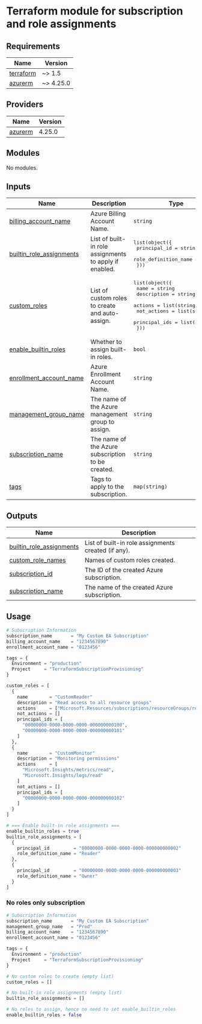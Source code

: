 # Terraform module for subscription and role assignments  

<!-- BEGIN_TF_DOCS -->
## Requirements

| Name | Version |
|------|---------|
| <a name="requirement_terraform"></a> [terraform](#requirement\_terraform) | ~> 1.5 |
| <a name="requirement_azurerm"></a> [azurerm](#requirement\_azurerm) | ~> 4.25.0 |
## Providers

| Name | Version |
|------|---------|
| <a name="provider_azurerm"></a> [azurerm](#provider\_azurerm) | 4.25.0 |
## Modules

No modules.
## Inputs

| Name | Description | Type | Default | Required |
|------|-------------|------|---------|:--------:|
| <a name="input_billing_account_name"></a> [billing\_account\_name](#input\_billing\_account\_name) | Azure Billing Account Name. | `string` | n/a | yes |
| <a name="input_builtin_role_assignments"></a> [builtin\_role\_assignments](#input\_builtin\_role\_assignments) | List of built-in role assignments to apply if enabled. | <pre>list(object({<br/>    principal_id         = string<br/>    role_definition_name = string<br/>  }))</pre> | `[]` | no |
| <a name="input_custom_roles"></a> [custom\_roles](#input\_custom\_roles) | List of custom roles to create and auto-assign. | <pre>list(object({<br/>    name          = string<br/>    description   = string<br/>    actions       = list(string)<br/>    not_actions   = list(string)<br/>    principal_ids = list(string)<br/>  }))</pre> | `[]` | no |
| <a name="input_enable_builtin_roles"></a> [enable\_builtin\_roles](#input\_enable\_builtin\_roles) | Whether to assign built-in roles. | `bool` | `false` | no |
| <a name="input_enrollment_account_name"></a> [enrollment\_account\_name](#input\_enrollment\_account\_name) | Azure Enrollment Account Name. | `string` | n/a | yes |
| <a name="input_management_group_name"></a> [management\_group\_name](#input\_management\_group\_name) | The name of the Azure management group to assign. | `string` | `""` | no |
| <a name="input_subscription_name"></a> [subscription\_name](#input\_subscription\_name) | The name of the Azure subscription to be created. | `string` | n/a | yes |
| <a name="input_tags"></a> [tags](#input\_tags) | Tags to apply to the subscription. | `map(string)` | `{}` | no |  
## Outputs

| Name | Description |
|------|-------------|
| <a name="output_builtin_role_assignments"></a> [builtin\_role\_assignments](#output\_builtin\_role\_assignments) | List of built-in role assignments created (if any). |
| <a name="output_custom_role_names"></a> [custom\_role\_names](#output\_custom\_role\_names) | Names of custom roles created. |
| <a name="output_subscription_id"></a> [subscription\_id](#output\_subscription\_id) | The ID of the created Azure subscription. |
| <a name="output_subscription_name"></a> [subscription\_name](#output\_subscription\_name) | The name of the created Azure subscription. |
<!-- END_TF_DOCS -->

## Usage

```tf
# Subscription Information
subscription_name       = "My Custom EA Subscription"
billing_account_name    = "1234567890"
enrollment_account_name = "0123456"

tags = {
  Environment = "production"
  Project     = "TerraformSubscriptionProvisioning"
}

custom_roles = [
  {
    name        = "CustomReader"
    description = "Read access to all resource groups"
    actions     = ["Microsoft.Resources/subscriptions/resourceGroups/read"]
    not_actions = []
    principal_ids = [
      "00000000-0000-0000-0000-000000000100",
      "00000000-0000-0000-0000-000000000101"
    ]
  },
  {
    name        = "CustomMonitor"
    description = "Monitoring permissions"
    actions     = [
      "Microsoft.Insights/metrics/read",
      "Microsoft.Insights/logs/read"
    ]
    not_actions = []
    principal_ids = [
      "00000000-0000-0000-0000-000000000102"
    ]
  }
]

# === Enable built-in role assignments ===
enable_builtin_roles = true
builtin_role_assignments = [
  {
    principal_id         = "00000000-0000-0000-0000-000000000002"
    role_definition_name = "Reader"
  },
  {
    principal_id         = "00000000-0000-0000-0000-000000000003"
    role_definition_name = "Owner"
  }
]

```

### No roles only subscription

```tf
# Subscription Information
subscription_name       = "My Custom EA Subscription"
management_group_name   = "Prod"
billing_account_name    = "1234567890"
enrollment_account_name = "0123456"

tags = {
  Environment = "production"
  Project     = "TerraformSubscriptionProvisioning"
}

# No custom roles to create (empty list)
custom_roles = []

# No built-in role assignments (empty list)
builtin_role_assignments = []

# No roles to assign, hence no need to set enable_builtin_roles
enable_builtin_roles = false

```
